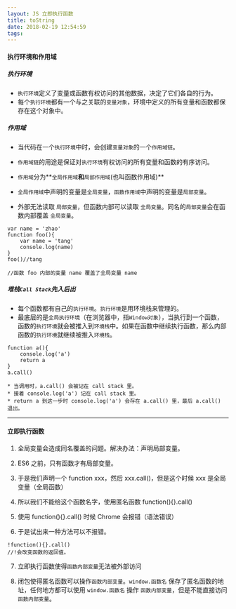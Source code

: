 ```yaml
---
layout: JS 立即执行函数
title: toString
date: 2018-02-19 12:54:59
tags:
---
```


#### 执行环境和作用域

##### 执行环境
* `执行环境`定义了变量或函数有权访问的其他数据，决定了它们各自的行为。
* 每个`执行环境`都有一个与之关联的`变量对象`，环境中定义的所有变量和函数都保存在这个对象中。

##### 作用域
* 当代码在一个`执行环境`中时，会创建`变量对象`的一个`作用域链`。
* `作用域链`的用途是保证对`执行环境`有权访问的所有变量和函数的有序访问。

* `作用域`分为**`全局作用域`**和**`局部作用域`(也叫函数作用域)**

* `全局作用域`中声明的变量是`全局变量`，`函数作用域`中声明的变量是`局部变量`。
* 外部无法读取 `局部变量`，但函数内部可以读取 `全局变量`。同名的`局部变量`会在函数内部覆盖 `全局变量`。  

```
var name = 'zhao'
function foo(){
	var name = 'tang'
	console.log(name)
}
foo()//tang

//函数 foo 内部的变量 name 覆盖了全局变量 name
```


##### 堆栈`Call Stack`先入后出
* 每个函数都有自己的`执行环境`。`执行环境`是用环境栈来管理的。
* 最底层的是`全局执行环境`（在浏览器中，指`Window对象`），当执行到一个函数，函数的`执行环境`就会被推入到`环境栈`中。如果在函数中继续执行函数，那么内部函数的`执行环境`就继续被推入`环境栈`。

```
function a(){
	console.log('a')
	return a
}
a.call() 
	
* 当调用时，a.call() 会被记在 call stack 里。
* 接着 console.log('a') 记在 call stack 里。
* return a 到这一步时 console.log('a') 会存在 a.call() 里，最后 a.call() 退出。
```

---

#### 立即执行函数



1. 全局变量会造成同名覆盖的问题。解决办法：声明局部变量。

2. ES6 之前，只有函数才有局部变量。

3. 于是我们声明一个 function xxx，然后 xxx.call()，但是这个时候 xxx 是全局变量（全局函数）

4. 所以我们不能给这个函数名字，使用匿名函数 function(){}.call() 

5. 使用 function(){}.call() 时候 Chrome 会报错（语法错误）

6. 于是试出来一种方法可以不报错。

```
!function(){}.call()
//!会改变函数的返回值。
```

7. 立即执行函数使得`函数内部变量`无法被外部访问

8. 闭包使得匿名函数可以操作`函数内部变量`。`window.函数名` 保存了匿名函数的地址，任何地方都可以使用 `window.函数名` 操作 `函数内部变量`，但是不能直接访问`函数内部变量`。